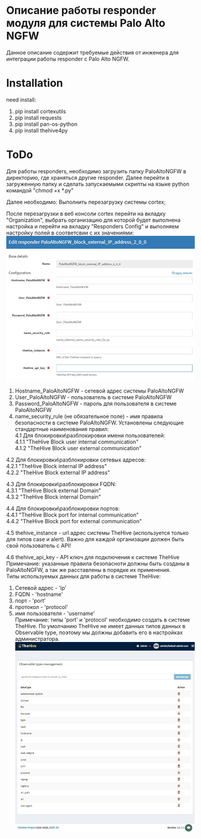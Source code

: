 # Описание работы responder модуля для системы Palo Alto NGFW

Данное описание содержит требуемые действия от инженера для интеграции работы responder с Palo Alto NGFW.

# Installation

need install:
1. pip install cortexutils
2. pip install requests
3. pip install pan-os-python
4. pip install thehive4py
# ToDo

Для работы responders, необходимо загрузить папку PaloAltoNGFW в директорию, где храняться другие responder. Далее перейти в загруженную папку и сделать запускаемыми скрипты на языке python командой "chmod +x *.py"

Далее необходимо:
Выполнить перезагрузку системы cortex;

После перезагрузки в веб консоли cortex перейти на вкладку "Organization", выбрать организацию для которой будет выполнена настройка и перейти на вкладку "Responders Config" и выполняем настройку полей в соответсвии с их значениями:
![alt text](Responders.jpg)
1. Hostname_PaloAltoNGFW - сетевой адрес системы PaloAltoNGFW
2. User_PaloAltoNGFW - пользователь в системе PaloAltoNGFW
3. Password_PaloAltoNGFW - пароль для пользователя в системе PaloAltoNGFW
4. name_security_rule (не обязательное поле) - имя правила безопасности в системе PaloAltoNGFW. Установлены следующие стандартные наименования правил:  
4.1 Для блокировки\разблокировки имени пользователей:  
4.1.1 "TheHive Block user internal communication"  
4.1.2 "TheHive Block user external communication"  

4.2 Для блокировки\разблокировки сетевых адресов:  
4.2.1 "TheHive Block internal IP address"  
4.2.2 "TheHive Block external IP address"  

4.3 Для блокировки\разблокировки FQDN:  
4.3.1 "TheHive Block external Domain"  
4.3.2 "TheHive Block internal Domain"  

4.4 Для блокировки\разблокировки портов:  
4.4.1 "TheHive Block port for internal communication"  
4.4.2 "TheHive Block port for external communication"  

4.5 thehive_instance - url адрес системы TheHive (используется только для типов case и alert).
Важно для каждой организации должен быть свой пользователь с API!

4.6 thehive_api_key - API ключ для подключения к системе TheHive  
Примечание: указанные правила безопасноти должны быть созданы в PaloAltoNGFW, а так же расставлены в порядке их применения.  
Типы используемых данных для работы в системе TheHive:
1. Сетевой адрес - 'ip'
2. FQDN - 'hostname'
3. порт - 'port'
4. протокол - 'protocol'
5. имя пользователя - 'username'  
Примечание: типы 'port' и 'protocol' необходимо создать в системе TheHive. По умолчанию TheHive не имеет данных типов данных в Observable type, поэтому мы должны добавить его в настройках администратора.  
![alt text](AddObservableType.jpg)